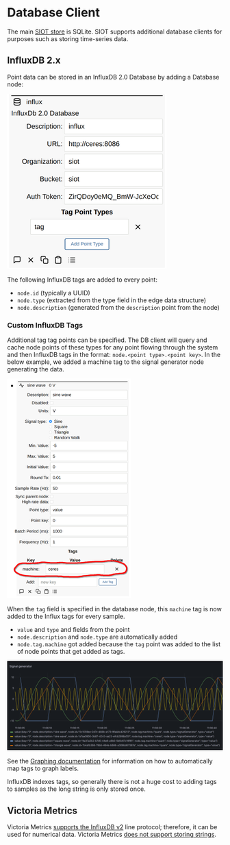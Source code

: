 # Database Client

The main [SIOT store](../ref/store.md) is SQLite. SIOT supports additional
database clients for purposes such as storing time-series data.

## InfluxDB 2.x

Point data can be stored in an InfluxDB 2.0 Database by adding a Database node:

<img src="assets/image-20240319111031186.png" alt="image-20240319111031186" style="zoom:50%;" />

The following InfluxDB tags are added to every point:

- `node.id` (typically a UUID)
- `node.type` (extracted from the type field in the edge data structure)
- `node.description` (generated from the `description` point from the node)

### Custom InfluxDB Tags

Additional tag tag points can be specified. The DB client will query and cache
node points of these types for any point flowing through the system and then
InfluxDB tags in the format: `node.<point type>.<point key>`. In the below
example, we added a machine tag to the signal generator node generating the
data.

<img src="assets/image-20240319112828216.png" alt="image-20240319112828216" style="zoom:50%;" />

When the `tag` field is specified in the database node, this `machine` tag is
now added to the Influx tags for every sample.

- `value` and `type` and fields from the point
- `node.description` and `node.type` are automatically added
- `node.tag.machine` got added because the `tag` point was added to the list of
  node points that get added as tags.

![image-20240319110846431](assets/image-20240319110846431.png)

See the [Graphing documentation](graphing.md) for information on how to
automatically map tags to graph labels.

InfluxDB indexes tags, so generally there is not a huge cost to adding tags to
samples as the long string is only stored once.

## Victoria Metrics

Victoria Metrics
[supports the InfluxDB v2](https://docs.victoriametrics.com/#how-to-send-data-in-influxdb-v2-format)
line protocol; therefore, it can be used for numerical data. Victoria Metrics
[does not support storing strings](https://stackoverflow.com/questions/66406899/does-victoriametrics-have-some-way-to-store-string-value-instead-float64).

